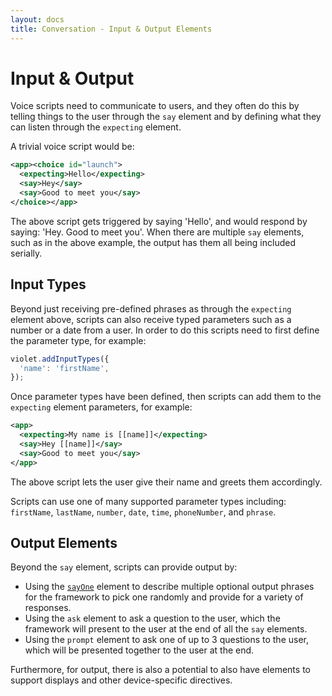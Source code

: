 ```yaml
---
layout: docs
title: Conversation - Input & Output Elements
---
```

# Input & Output

Voice scripts need to communicate to users, and they often do this by telling things to the user through the `say` element and by defining what they can listen through the `expecting` element.

A trivial voice script would be:
```xml
<app><choice id="launch">
  <expecting>Hello</expecting>
  <say>Hey</say>
  <say>Good to meet you</say>
</choice></app>
```

The above script gets triggered by saying 'Hello', and would respond by saying: 'Hey. Good to meet you'. When there are multiple `say` elements, such as in the above example, the output has them all being included serially.

## Input Types

Beyond just receiving pre-defined phrases as through the `expecting` element above, scripts can also receive typed parameters such as a number or a date from a user. In order to do this scripts need to first define the parameter type, for example:
```javascript
violet.addInputTypes({
  'name': 'firstName',
});
```

Once parameter types have been defined, then scripts can add them to the `expecting` element parameters, for example:
```xml
<app>
  <expecting>My name is [[name]]</expecting>
  <say>Hey [[name]]</say>
  <say>Good to meet you</say>
</app>
```

The above script lets the user give their name and greets them accordingly.

Scripts can use one of many supported parameter types including: `firstName`, `lastName`, `number`, `date`, `time`, `phoneNumber`, and `phrase`.

## Output Elements

Beyond the `say` element, scripts can provide output by:
- Using the [`sayOne`](/docs/conversation-element-sayOne) element to describe multiple optional output phrases for the framework to pick one randomly and provide for a variety of responses.
- Using the `ask` element to ask a question to the user, which the framework will present to the user at the end of all the `say` elements.
- Using the `prompt` element to ask one of up to 3 questions to the user, which will be presented together to the user at the end.

Furthermore, for output, there is also a potential to also have elements to support displays and other device-specific directives.
